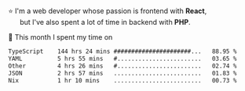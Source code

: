 ⭐ I'm a web developer whose passion is frontend with <b>React</b>,<br/>
&nbsp; &nbsp; &nbsp; but I've also spent a lot of time in backend with <b>PHP</b>.

📅 This month I spent my time on

<!--START_SECTION:waka-->

```txt
TypeScript    144 hrs 24 mins ######################...   88.95 %
YAML          5 hrs 55 mins   #........................   03.65 %
Other         4 hrs 26 mins   #........................   02.74 %
JSON          2 hrs 57 mins   .........................   01.83 %
Nix           1 hr 10 mins    .........................   00.73 %
```

<!--END_SECTION:waka-->
